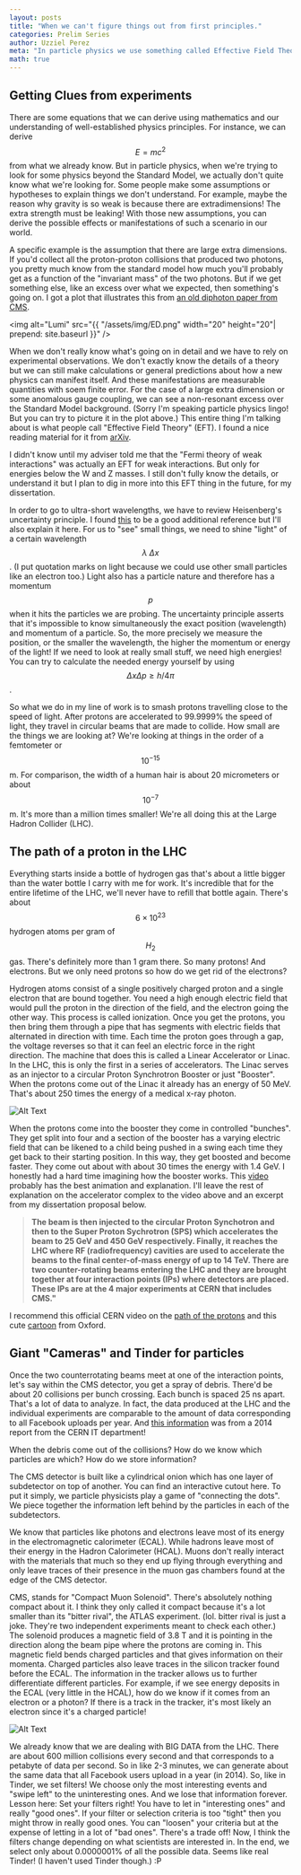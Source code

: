 ```yaml
---
layout: posts
title: "When we can't figure things out from first principles."
categories: Prelim Series
author: Uzziel Perez
meta: "In particle physics we use something called Effective Field Theory"
math: true
---
```


## Getting Clues from experiments

There are some equations that we can derive using mathematics and our understanding of well-established physics principles. For instance, we can derive $$E=mc^2$$ from what we already know. But in particle physics, when we're trying to look for some physics beyond the Standard Model, we actually don't quite know what we're looking for. Some people make some assumptions or hypotheses to explain things we don't understand. For example, maybe the reason why gravity is so weak is because there are extradimensions! The extra strength must be leaking! With those new assumptions, you can derive the possible effects or manifestations of such a scenario in our world.

A specific example is the assumption that there are large extra dimensions.
If you'd collect all the proton-proton collisions that produced two photons, you pretty much know from the standard model how much you'll probably get as a function of the "invariant mass" of the two photons. But if we get something else, like an excess over what we expected, then something's going on. I got a plot that illustrates this from [an old diphoton paper from CMS](https://arxiv.org/pdf/1112.0688.pdf).

<img alt="Lumi" src="{{ "/assets/img/ED.png" width="20" height="20"| prepend: site.baseurl }}" />

When we don't really know what's going on in detail and we have to rely on experimental observations. We don't exactly know the details of a theory but we can still make calculations or general predictions about how a new physics can manifest itself. And these manifestations are measurable quantities with soem finite error. For the case of a large extra dimension or some anomalous gauge coupling, we can see a non-resonant excess over the Standard Model background. (Sorry I'm speaking particle physics lingo! But you can try to picture it in the plot above.) This entire thing I'm talking about is what people call "Effective Field Theory" (EFT). I found a nice reading material for it from [arXiv](https://arxiv.org/pdf/1804.05863.pdf).

I didn't know until my adviser told me that the "Fermi theory of weak interactions" was actually an EFT for weak interactions. But only for energies below the W and Z masses. I still don't fully know the details, or understand it but I plan to dig in more into this EFT thing in the future, for my dissertation.



In order to go to ultra-short wavelengths, we have to review Heisenberg's uncertainty principle. I found [this](https://theory.uwinnipeg.ca/physics/quant/node7.html) to be a good additional reference but I'll also explain it here. For us to "see" small things, we need to shine "light" of a certain wavelength $$\lambda ~ \Delta x$$. (I put quotation marks on light because we could use other small particles like an electron too.) Light also has a particle nature and therefore has a momentum $$p$$ when it hits the particles we are probing. The uncertainty principle asserts that it's impossible to know simultaneously the exact position (wavelength) and momentum of a particle. So, the more precisely we measure the position, or the smaller the wavelength, the higher the momentum or energy of the light! If we need to look at really small stuff, we need high energies! You can try to calculate the needed energy yourself by using $$\Delta x \Delta p \geq h/4\pi$$.

So what we do in my line of work is to smash protons travelling close to the speed of light. After protons are accelerated to 99.9999% the speed of light, they travel in circular beams that are made to collide. How small are the things we are looking at? We're looking at things in the order of a femtometer or $$10^{-15}$$ m. For comparison, the width of a human hair is about 20 micrometers or about $$10^{-7}$$ m. It's more than a million times smaller! We're all doing this at the Large Hadron Collider (LHC).



## The path of a proton in the LHC

Everything starts inside a bottle of hydrogen gas that's about a little bigger than the water bottle I carry with me for work. It's incredible that for the entire lifetime of the LHC, we'll never have to refill that bottle again. There's about $$6\times 10^{23}$$ hydrogen atoms per gram of $$H_2$$ gas. There's definitely more than 1 gram there. So many protons! And electrons. But we only need protons so how do we get rid of the electrons?

Hydrogen atoms consist of a single positively charged proton and a single electron that are bound together. You need a high enough electric field that would pull the proton in the direction of the field, and the electron going the other way. This process is called ionization. Once you get the protons, you then bring them through a pipe that has segments with electric fields that alternated in direction with time. Each time the proton goes through a gap, the voltage reverses so that it can feel an electric force in the right direction. The machine that does this is called a Linear Accelerator or Linac. In the LHC, this is only the first in a series of accelerators. The Linac serves as an injector to a circular Proton Synchrotron Booster or just "Booster". When the protons come out of the Linac it already has an energy of 50 MeV. That's about 250 times the energy of a medical x-ray photon.

![Alt Text](https://media.giphy.com/media/EEwz0x1p1vTDXgG5yP/giphy.gif)

When the protons come into the booster they come in controlled "bunches". They get split into four and a section of the booster has a varying electric field that can be likened to a child being pushed in a swing each time they get back to their starting position. In this way, they get boosted and become faster. They come out about with about 30 times the energy with 1.4 GeV. I honestly had a hard time imagining how the booster works. This [video](https://www.youtube.com/watch?v=b6CqmHREE1I) probably has the best animation and explanation. I'll leave the rest of explanation on the accelerator complex to the video above and an excerpt from my dissertation proposal below.

> **The beam is then injected to the circular Proton Synchotron and then to the Super Proton Sychrotron (SPS) which accelerates the beam to 25 GeV and 450 GeV respectively. Finally, it reaches the LHC where RF (radiofrequency) cavities are used to accelerate the beams to the final center-of-mass energy of up to 14 TeV. There are two counter-rotating beams entering the LHC and they are brought together at four interaction points (IPs) where detectors are placed. These IPs are at the 4 major experiments at CERN that includes CMS."**


I recommend this official CERN video on the [path of the protons](https://www.youtube.com/watch?v=pQhbhpU9Wrg) and this cute [cartoon](https://www.youtube.com/watch?v=BEnaEMMAO_s) from Oxford.


## Giant "Cameras" and Tinder for particles

Once the two counterrotating beams meet at one of the interaction points, let's say within the CMS detector, you get a spray of debris. There'd be about 20 collisions per bunch crossing. Each bunch is spaced 25 ns apart. That's a lot of data to analyze. In fact, the data produced at the LHC and the individual experiments are comparable to the amount of data corresponding to all Facebook uploads per year. And [this information](https://slideplayer.com/slide/9416127/) was from a 2014 report from the CERN IT department!

When the debris come out of the collisions? How do we know which particles are which? How do we store information?

The CMS detector is built like a cylindrical onion which has one layer of subdetector on top of another. You can find an interactive cutout here. To put it simply, we particle physicists play a game of "connecting the dots". We piece together the information left behind by the particles in each of the subdetectors.

We know that particles like photons and electrons leave most of its energy in the electromagnetic calorimeter (ECAL). While hadrons leave most of their energy in the Hadron Calorimeter (HCAL). Muons don't really interact with the materials that much so they end up flying through everything and only leave traces of their presence in the muon gas chambers found at the edge of the CMS detector.

CMS, stands for "Compact Muon Solenoid". There's absolutely nothing compact about it. I think they only called it compact because it's a lot smaller than its "bitter rival", the ATLAS experiment. (lol. bitter rival is just a joke. They're two independent experiments meant to check each other.) The solenoid produces a magnetic field of 3.8 T and it is pointing in the direction along the beam pipe where the protons are coming in. This magnetic field bends charged particles and that gives information on their momenta. Charged particles also leave traces in the silicon tracker found before the ECAL. The information in the tracker allows us to further differentiate different particles. For example, if we see energy deposits in the ECAL (very little in the HCAL), how do we know if it comes from an electron or a photon? If there is a track in the tracker, it's most likely an electron since it's a charged particle!

![Alt Text](https://media.giphy.com/media/fLMqcN3gYXkas/giphy.gif)

We already know that we are dealing with BIG DATA from the LHC. There are about 600 million collisions every second and that corresponds to a petabyte of data per second. So in like 2-3 minutes, we can generate about the same data that all Facebook users upload in a year (in 2014). So, like in Tinder, we set filters! We choose only the most interesting events and "swipe left" to the uninteresting ones. And we lose that information forever. Lesson here: Set your filters right! You have to let in "interesting ones" and really "good ones". If your filter or selection criteria is too "tight" then you might throw in really good ones. You can "loosen" your criteria but at the expense of letting in a lot of "bad ones". There's a trade off! Now, I think the filters change depending on what scientists are interested in. In the end, we select only about 0.0000001% of all the possible data. Seems like real Tinder! (I haven't used Tinder though.) :P
